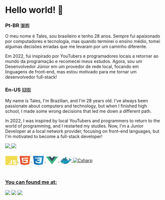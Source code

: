 # Hello world! 🤠

### Pt-BR 🇧🇷
O meu nome é Tales, sou brasileiro e tenho 28 anos. Sempre fui apaixonado por computadores e tecnologia, mas quando terminei o ensino médio, tomei algumas decisões erradas que me levaram por um caminho diferente.

Em 2022, fui inspirado por YouTubers e programadores locais a retornar ao mundo da programação e recomecei meus estudos. Agora, sou um Desenvolvedor Júnior em um provedor de rede local, focando em linguagens de front-end, mas estou motivado para me tornar um desenvolvedor full-stack!

### En-US 🇺🇸
My name is Tales, I'm Brazilian, and I'm 28 years old. I've always been passionate about computers and technology, but when I finished high school, I made some wrong decisions that led me down a different path.

In 2022, I was inspired by local YouTubers and programmers to return to the world of programming, and I restarted my studies.
Now, I'm a Junior Developer at a local network provider, focusing on front-end languages, but I'm motivated to become a full-stack developer!

 <div>
  <a href="https://github.com/sselat">
  <img height="180em" src="https://github-readme-stats.vercel.app/api?username=sselat&show_icons=true&theme=tokyonight&include_all_commits=true&count_private=true"/>
  <img height="180em" src="https://github-readme-stats.vercel.app/api/top-langs/?username=sselat&layout=compact&langs_count=10&theme=tokyonight"/>
</div>
<div style="display: inline_block"><br>
  <img align="center" alt="Javascript" height="30" width="40" src="https://raw.githubusercontent.com/devicons/devicon/master/icons/javascript/javascript-plain.svg">
  <img align="center" alt="HTML" height="30" width="40" src="https://raw.githubusercontent.com/devicons/devicon/master/icons/html5/html5-original.svg">
 <img align="center" alt="CSS" height="30" width="40" src="https://raw.githubusercontent.com/devicons/devicon/master/icons/css3/css3-original.svg">
  <img align="center" alt="VueJs" height="30" width="40" src="https://raw.githubusercontent.com/devicons/devicon/master/icons/vuejs/vuejs-original.svg">
 <img align="center" alt="Docker" height="40" width="40" src="https://raw.githubusercontent.com/devicons/devicon/master/icons/docker/docker-original.svg">
 <img align="center" alt="Csharp" height="40" width="40" src="https://cdn.jsdelivr.net/gh/devicons/devicon/icons/csharp/csharp-original.svg" />

</div>
 
 <br>
 
  ### You can found me at:
 
<div> 
  <a href="https://www.instagram.com/talesberaldo/" target="_blank"><img src="https://img.shields.io/badge/-Instagram-%23E4405F?style=for-the-badge&logo=instagram&logoColor=white" target="_blank"></a>
  <a href="mailto:tales.beraldo@gmail.com"><img src="https://img.shields.io/badge/-Gmail-%23333?style=for-the-badge&logo=gmail&logoColor=white" target="_blank"></a>
  <a href="https://www.linkedin.com/in/tales-beraldo-de-albuquerque-16ab851bb/" target="_blank"><img src="https://img.shields.io/badge/-LinkedIn-%230077B5?style=for-the-badge&logo=linkedin&logoColor=white" target="_blank"></a> 

</div>
